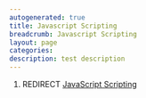 ```yaml
---
autogenerated: true
title: Javascript Scripting
breadcrumb: Javascript Scripting
layout: page
categories: 
description: test description
---
```


1.  REDIRECT [JavaScript Scripting](JavaScript_Scripting "wikilink")
